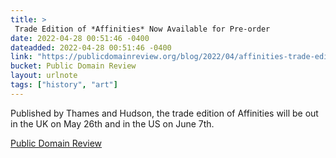 ```yaml
---
title: > 
 Trade Edition of *Affinities* Now Available for Pre-order
date: 2022-04-28 00:51:46 -0400
dateadded: 2022-04-28 00:51:46 -0400
link: "https://publicdomainreview.org/blog/2022/04/affinities-trade-edition-available-for-pre-order"
bucket: Public Domain Review
layout: urlnote
tags: ["history", "art"]
--- 
```

Published by Thames and Hudson, the trade edition of Affinities will be out in the UK on May 26th and in the US on June 7th.
 <!-- end excerpt --> 
<div class='bucket'><a class='internal-link' href='/buckets/public-domain-review'>Public Domain Review</a></div> 
